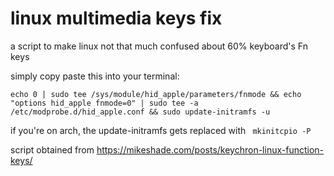 # linux multimedia keys fix
a script to make linux not that much confused about 60% keyboard's Fn keys

simply copy paste this into your terminal:

```echo 0 | sudo tee /sys/module/hid_apple/parameters/fnmode && echo "options hid_apple fnmode=0" | sudo tee -a /etc/modprobe.d/hid_apple.conf && sudo update-initramfs -u```

if you're on arch, the update-initramfs gets replaced with ``` mkinitcpio -P```

script obtained from https://mikeshade.com/posts/keychron-linux-function-keys/
